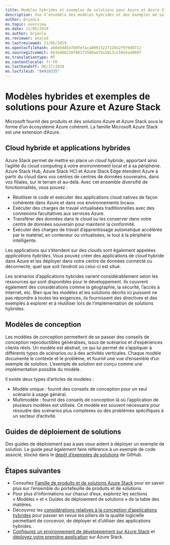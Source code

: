 ```yaml
---
title: Modèles hybrides et exemples de solutions pour Azure et Azure Stack Hub
description: Vue d’ensemble des modèles hybrides et des exemples de solutions pour l’apprentissage et la création de solutions hybrides sur Azure et Azure Stack Hub.
author: BryanLa
ms.topic: overview
ms.date: 11/05/2019
ms.author: bryanla
ms.reviewer: anajod
ms.lastreviewed: 11/05/2019
ms.openlocfilehash: ab0eb885e7b0fefaca8991522712652f979d8712
ms.sourcegitcommit: bb3e40b210f86173568a47ba18c3cc50d4a40607
ms.translationtype: MT
ms.contentlocale: fr-FR
ms.lasthandoff: 06/17/2020
ms.locfileid: "84910335"
---
```

# <a name="hybrid-patterns-and-solution-examples-for-azure-and-azure-stack"></a>Modèles hybrides et exemples de solutions pour Azure et Azure Stack

Microsoft fournit des produits et des solutions Azure et Azure Stack sous la forme d’un écosystème Azure cohérent. La famille Microsoft Azure Stack est une extension d’Azure.

## <a name="the-hybrid-cloud-and-hybrid-apps"></a>Cloud hybride et applications hybrides

Azure Stack permet de mettre en place un *cloud hybride*, apportant ainsi l’agilité du cloud computing à votre environnement local et à sa périphérie. Azure Stack Hub, Azure Stack HCI et Azure Stack Edge étendent Azure à partir du cloud dans vos centres de centres de données souverains, dans vos filiales, sur le terrain et au-delà. Avec cet ensemble diversifié de fonctionnalités, vous pouvez :

- Réutiliser le code et exécuter des applications cloud natives de façon cohérente dans Azure et dans vos environnements locaux.
- Exécuter des charges de travail virtualisées traditionnelles avec des connexions facultatives aux services Azure.
- Transférer des données dans le cloud ou les conserver dans votre centre de données souverain pour maintenir la conformité.
- Exécuter des charges de travail d’apprentissage automatique accélérée par le matériel, en conteneur ou virtualisées, le tout à la périphérie intelligente.

Les applications qui s’étendent sur des clouds sont également appelées *applications hybrides*. Vous pouvez créer des applications de cloud hybride dans Azure et les déployer dans votre centre de données connecté ou déconnecté, quel que soit l’endroit où celui-ci est situé.

Les scénarios d’applications hybrides varient considérablement selon les ressources qui sont disponibles pour le développement. Ils couvrent également des considérations comme la géographie, la sécurité, l’accès à Internet, etc. Bien que les modèles et les solutions décrits ici puissent ne pas répondre à toutes les exigences, ils fournissent des directives et des exemples à explorer et à réutiliser lors de l’implémentation de solutions hybrides.

## <a name="design-patterns"></a>Modèles de conception

Les modèles de conception permettent de se passer des conseils de conception reproductibles généralisés, issus de scénarios et d’expériences clients réels. Un modèle est abstrait, ce qui lui permet de s’appliquer à différents types de scénarios ou à des activités verticales. Chaque modèle documente le contexte et le problème, et fournit une vue d’ensemble d’un exemple de solution. L’exemple de solution est conçu comme une implémentation possible du modèle.

Il existe deux types d’articles de modèles :

- Modèle unique : fournit des conseils de conception pour un seul scénario à usage général.
- Multimodèle : fournit des conseils de conception là où l’application de plusieurs modèles est utilisée. Ce modèle est souvent nécessaire pour résoudre des scénarios plus complexes ou des problèmes spécifiques à un secteur d’activité.

## <a name="solution-deployment-guides"></a>Guides de déploiement de solutions

Des guides de déploiement pas à pas vous aident à déployer un exemple de solution. Le guide peut également faire référence à un exemple de code associé, stocké dans le [dépôt d’exemples de solutions](https://github.com/Azure-Samples/azure-intelligent-edge-patterns) de GitHub.

## <a name="next-steps"></a>Étapes suivantes

- Consultez [Famille de produits et de solutions Azure Stack](/azure-stack) pour en savoir plus sur l’ensemble du portefeuille de produits et de solutions.
- Pour plus d’informations sur chacun d’eux, explorez les sections « Modèles » et « Guides de déploiement de solutions » de la table des matières.
- Découvrez les [considérations relatives à la conception d’applications hybrides](overview-app-design-considerations.md) pour passer en revue les piliers de la qualité logicielle permettant de concevoir, de déployer et d’utiliser des applications hybrides.
- [Configurez un environnement de développement sur Azure Stack](/azure-stack/user/azure-stack-dev-start.md) et [déployez votre première application](/azure-stack/user/azure-stack-dev-start-deploy-app.md) sur Azure Stack.
